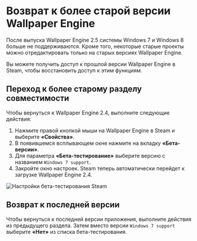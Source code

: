 # Возврат к более старой версии Wallpaper Engine

После выпуска Wallpaper Engine 2.5 системы Windows 7 и Windows 8 больше не поддерживаются. Кроме того, некоторые старые проекты можно отредактировать только на старых версиях Wallpaper Engine.

Вы можете получить доступ к прошлой версии Wallpaper Engine в Steam, чтобы восстановить доступ к этим функциям.

## Переход к более старому разделу совместимости

Чтобы вернуться к Wallpaper Engine 2.4, выполните следующие действия:

1. Нажмите правой кнопкой мыши на Wallpaper Engine в Steam и выберите **«Свойства»**.
2. В появившемся всплывающем окне нажмите на вкладку **«‎Бета-версии»‎**.
3. Для параметра **«‎Бета-тестирование»‎** выберите версию с названием `Windows 7 support`.
4. Закройте окно настроек. Steam теперь автоматически перейдет к загрузке Wallpaper Engine 2.4.

![Настройки бета-тестирования Steam](/img/faq/windows7support.jpg)

## Возврат к последней версии

Чтобы вернуться к последней версии приложения, выполните действия из предыдущего раздела. Затем вместо версии `Windows 7 support` выберите **«‎Нет»‎** из списка бета-тестирования.